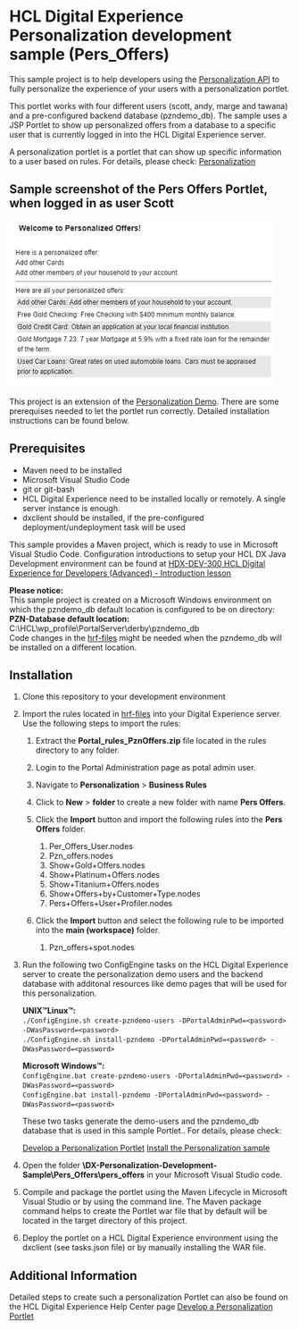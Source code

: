# HCL Digital Experience Personalization development sample (Pers_Offers)

This sample project is to help developers using the [Personalization API](https://opensource.hcltechsw.com/digital-experience/latest/manage_content/pzn/pzn_programming_ref/using_apis/?h=com.ibm.websphere.personalization) to fully personalize the experience of your users with a personalization portlet.  

This portlet works with four different users (scott, andy, marge and tawana) and a pre-configured backend database (pzndemo_db). The sample uses a JSP Portlet to show up personalized offers from a database to a specific user that is currently logged in into the HCL Digital Experience server.

A personalization portlet is a portlet that can show up specific information to a user based on rules. For details, please check: [Personalization](https://opensource.hcltechsw.com/digital-experience/latest/get_started/product_overview/personalization/?h=personalization)

## Sample screenshot of the Pers Offers Portlet, when logged in as user Scott  

![Pers Offers Portlet - Sample Screenshot](./Pers_Offers/images/Pers_Offers_Portlet_content_sample.png)  

This project is an extension of the [Personalization Demo](https://opensource.hcltechsw.com/digital-experience/latest/manage_content/pzn/pzn_portlet/index.html).
There are some prerequises needed to let the portlet run correctly. Detailed installation instructions can be found below.  

## Prerequisites

- Maven need to be installed
- Microsoft Visual Studio Code
- git or git-bash
- HCL Digital Experience need to be installed locally or remotely. A single server instance is enough.
- dxclient should be installed, if the pre-configured deployment/undeployment task will be used

This sample provides a Maven project, which is ready to use in Microsoft Visual Studio Code. Configuration introductions to setup your HCL DX Java Development environment can be found at [HDX-DEV-300 HCL Digital Experience for Developers (Advanced) - Introduction lesson](https://hclsoftwareu.hcltechsw.com/component/axs/?view=sso_config&id=3&forward=https%3A%2F%2Fhclsoftwareu.hcltechsw.com%2Fcourses%2Flesson%2F%3Fid%3D1777)

**Please notice:**  
This sample project is created on a Microsoft Windows environment on which the pzndemo_db default location is configured to be on directory:  
**PZN-Database default location:** C:\HCL\wp_profile\PortalServer\derby\pzndemo_db  
Code changes in the [hrf-files](./Pers_Offers/pers_offers/rules/) might be needed when the pzndemo_db will be installed on a different location.

## Installation

1. Clone this repository to your development environment

2. Import the rules located in [hrf-files](./Pers_Offers/pers_offers/rules/) into your Digital Experience server. Use the following steps to import the rules:

    1. Extract the **Portal_rules_PznOffers.zip** file located in the rules directory to any folder.
    2. Login to the Portal Administration page as potal admin user.
    3. Navigate to **Personalization** > **Business Rules**
    4. Click to **New** > **folder** to create a new folder with name **Pers Offers**.
    5. Click the **Import** button and import the following rules into the **Pers Offers** folder.

        1. Per_Offers_User.nodes
        2. Pzn_offers.nodes
        3. Show+Gold+Offers.nodes
        4. Show+Platinum+Offers.nodes
        5. Show+Titanium+Offers.nodes
        6. Show+Offers+by+Customer+Type.nodes
        7. Pers+Offers+User+Profiler.nodes

    6. Click the **Import** button and select the following rule to be imported into the **main (workspace)** folder.

        1. Pzn_offers+spot.nodes

3. Run the following two ConfigEngine tasks on the HCL Digital Experience server to create the personalization demo users and the backend database with additonal resources like demo pages that will be used for this personalization.

    **UNIX™Linux™:**  
    ```./ConfigEngine.sh create-pzndemo-users -DPortalAdminPwd=<password> -DWasPassword=<password>```  
    ```./ConfigEngine.sh install-pzndemo -DPortalAdminPwd=<password> -DWasPassword=<password>```  

    **Microsoft Windows™:**  
    ```ConfigEngine.bat create-pzndemo-users -DPortalAdminPwd=<password> -DWasPassword=<password>```  
    ```ConfigEngine.bat install-pzndemo -DPortalAdminPwd=<password> -DWasPassword=<password>```  

    These two tasks generate the demo-users and the pzndemo_db database that is used in this sample Portlet.. For details, please check:

    <a href="https://opensource.hcltechsw.com/digital-experience/latest/manage_content/pzn/pzn_portlet" target="_blank">Develop a Personalization Portlet</a>
    <a href="https://opensource.hcltechsw.com/digital-experience/latest/manage_content/pzn/pzn_portlet/pzn_demoinstall" target="_blank">Install the Personalization sample</a>

4. Open the folder **\DX-Personalization-Development-Sample\Pers_Offers\pers_offers** in your Microsoft Visual Studio code.

5. Compile and package the portlet using the Maven Lifecycle in Microsoft Visual Studio or by using the command line. The Maven package command helps to create the Portlet war file that by default will be located in the target directory of this project.  

6. Deploy the portlet on a HCL Digital Experience environment using the dxclient (see tasks.json file) or by manually installing the WAR file.

## Additional Information

Detailed steps to create such a personalization Portlet can also be found on the HCL Digital Experience Help Center page [Develop a Personalization Portlet](https://opensource.hcltechsw.com/digital-experience/latest/manage_content/pzn/pzn_portlet)  
